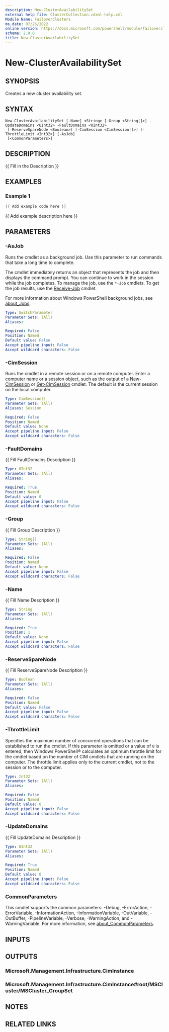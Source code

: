 ```yaml
---
description: New-ClusterAvailabilitySet
external help file: ClusterCollection.cdxml-help.xml
Module Name: FailoverClusters
ms.date: 07/26/2022
online version: https://docs.microsoft.com/powershell/module/failoverclusters/new-clusteravailabilityset?view=windowsserver2022-ps&wt.mc_id=ps-gethelp
schema: 2.0.0
title: New-ClusterAvailabilitySet
---
```


# New-ClusterAvailabilitySet

## SYNOPSIS
Creates a new cluster availability set. 

## SYNTAX

```
New-ClusterAvailabilitySet [-Name] <String> [-Group <String[]>] -UpdateDomains <UInt32> -FaultDomains <UInt32>
 [-ReserveSpareNode <Boolean>] [-CimSession <CimSession[]>] [-ThrottleLimit <Int32>] [-AsJob]
 [<CommonParameters>]
```

## DESCRIPTION
{{ Fill in the Description }}

## EXAMPLES

### Example 1
```powershell
{{ Add example code here }}
```

{{ Add example description here }}

## PARAMETERS

### -AsJob
Runs the cmdlet as a background job. Use this parameter to run commands that take a long time to
complete.

The cmdlet immediately returns an object that represents the job and then displays the command
prompt. You can continue to work in the session while the job completes. To manage the job, use the
`*-Job` cmdlets. To get the job results, use the
[Receive-Job](https://go.microsoft.com/fwlink/?LinkID=113372) cmdlet.

For more information about Windows PowerShell background jobs, see
[about_Jobs](https://go.microsoft.com/fwlink/?LinkID=113251).

```yaml
Type: SwitchParameter
Parameter Sets: (All)
Aliases:

Required: False
Position: Named
Default value: False
Accept pipeline input: False
Accept wildcard characters: False
```

### -CimSession
Runs the cmdlet in a remote session or on a remote computer. Enter a computer name or a session
object, such as the output of a [New-CimSession](https://go.microsoft.com/fwlink/p/?LinkId=227967)
or [Get-CimSession](https://go.microsoft.com/fwlink/p/?LinkId=227966) cmdlet. The default is the
current session on the local computer.

```yaml
Type: CimSession[]
Parameter Sets: (All)
Aliases: Session

Required: False
Position: Named
Default value: None
Accept pipeline input: False
Accept wildcard characters: False
```

### -FaultDomains
{{ Fill FaultDomains Description }}

```yaml
Type: UInt32
Parameter Sets: (All)
Aliases:

Required: True
Position: Named
Default value: 0
Accept pipeline input: False
Accept wildcard characters: False
```

### -Group
{{ Fill Group Description }}

```yaml
Type: String[]
Parameter Sets: (All)
Aliases:

Required: False
Position: Named
Default value: None
Accept pipeline input: False
Accept wildcard characters: False
```

### -Name
{{ Fill Name Description }}

```yaml
Type: String
Parameter Sets: (All)
Aliases:

Required: True
Position: 1
Default value: None
Accept pipeline input: False
Accept wildcard characters: False
```

### -ReserveSpareNode
{{ Fill ReserveSpareNode Description }}

```yaml
Type: Boolean
Parameter Sets: (All)
Aliases:

Required: False
Position: Named
Default value: False
Accept pipeline input: False
Accept wildcard characters: False
```

### -ThrottleLimit
Specifies the maximum number of concurrent operations that can be established to run the cmdlet. If
this parameter is omitted or a value of `0` is entered, then Windows PowerShell&reg; calculates an
optimum throttle limit for the cmdlet based on the number of CIM cmdlets that are running on the
computer. The throttle limit applies only to the current cmdlet, not to the session or to the
computer.

```yaml
Type: Int32
Parameter Sets: (All)
Aliases:

Required: False
Position: Named
Default value: 0
Accept pipeline input: False
Accept wildcard characters: False
```

### -UpdateDomains
{{ Fill UpdateDomains Description }}

```yaml
Type: UInt32
Parameter Sets: (All)
Aliases:

Required: True
Position: Named
Default value: 0
Accept pipeline input: False
Accept wildcard characters: False
```

### CommonParameters
This cmdlet supports the common parameters: -Debug, -ErrorAction, -ErrorVariable,
-InformationAction, -InformationVariable, -OutVariable, -OutBuffer, -PipelineVariable, -Verbose,
-WarningAction, and -WarningVariable. For more information, see
[about_CommonParameters](http://go.microsoft.com/fwlink/?LinkID=113216).

## INPUTS

## OUTPUTS

### Microsoft.Management.Infrastructure.CimInstance
### Microsoft.Management.Infrastructure.CimInstance#root/MSCluster/MSCluster_GroupSet
## NOTES

## RELATED LINKS
